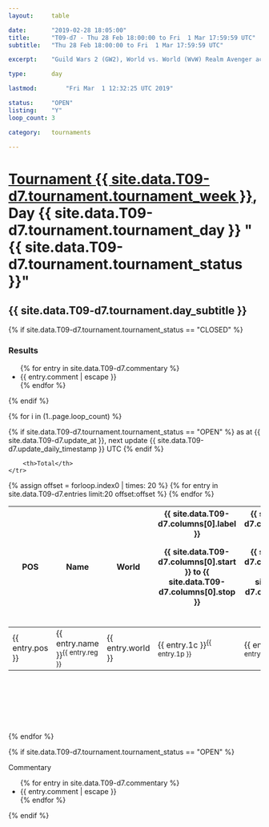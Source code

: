 ```yaml
---
layout: 	table

date: 		"2019-02-28 18:05:00"
title: 		"T09-d7 - Thu 28 Feb 18:00:00 to Fri  1 Mar 17:59:59 UTC"
subtitle: 	"Thu 28 Feb 18:00:00 to Fri  1 Mar 17:59:59 UTC"

excerpt:    "Guild Wars 2 (GW2), World vs. World (WvW) Realm Avenger achivement Tournament. \"Every Kill Counts\""

type:       day

lastmod: 		"Fri Mar  1 12:32:25 UTC 2019"

status:     "OPEN"
listing:    "Y"
loop_count: 3

category: 	tournaments

---
```

<div class="table_header">
    <h1><a href="{{ site.data.T09-d7.tournament.week_url }}">Tournament {{ site.data.T09-d7.tournament.tournament_week }}</a>, Day {{ site.data.T09-d7.tournament.tournament_day }} "{{ site.data.T09-d7.tournament.tournament_status }}"</h1>
    <h2>{{ site.data.T09-d7.tournament.day_subtitle }}</h2> 
</div>

{% if site.data.T09-d7.tournament.tournament_status == "CLOSED" %} 
<div class="commentary">
  <h3>Results</h3>
  <ul>
    {% for entry in site.data.T09-d7.commentary %}
    <li class="commentary_list">{{ entry.comment | escape }}</li>
    {% endfor %}
  </ul>
</div>
{% endif %}


{% for i in (1..page.loop_count) %}

{% if site.data.T09-d7.tournament.tournament_status == "OPEN" %} 
<span class="table_nextupdate">as at {{ site.data.T09-d7.update_at }}, next update {{ site.data.T09-d7.update_daily_timestamp }} UTC</span> 
{% endif %}

<table class="day_table">
  <colgroup>
    <col style="width:18px">
    <col style="width:55px">
    <col style="width:55px">
    <col style="width:12px">
    <col style="width:12px">
    <col style="width:12px">
    <col style="width:12px">
    <col style="width:12px">
    <col style="width:12px">
    <col style="width:12px">
    <col style="width:12px">
    <col style="width:12px">
    <col style="width:12px">
    <col style="width:12px">
    <col style="width:12px">
    <col style="width:12px">
    <col style="width:12px">
    <col style="width:12px">
    <col style="width:12px">
    <col style="width:12px">
    <col style="width:12px">
    <col style="width:12px">
    <col style="width:12px">
    <col style="width:12px">
    <col style="width:12px">
    <col style="width:12px">
    <col style="width:12px">
    <col style="width:18px">
  </colgroup>  
  <thead>
    <tr>
        <th>POS</th>
        <th class="AlignLeft">Name</th>
        <th class="AlignLeft">World</th>

<th><div class="label">{{ site.data.T09-d7.columns[0].label }}<p class="onhover">{{ site.data.T09-d7.columns[0].start }} to {{ site.data.T09-d7.columns[0].stop }}</p></div>​</th>
<th><div class="label">{{ site.data.T09-d7.columns[1].label }}<p class="onhover">{{ site.data.T09-d7.columns[1].start }} to {{ site.data.T09-d7.columns[1].stop }}</p></div>​</th>
<th><div class="label">{{ site.data.T09-d7.columns[2].label }}<p class="onhover">{{ site.data.T09-d7.columns[2].start }} to {{ site.data.T09-d7.columns[2].stop }}</p></div>​</th>
<th><div class="label">{{ site.data.T09-d7.columns[3].label }}<p class="onhover">{{ site.data.T09-d7.columns[3].start }} to {{ site.data.T09-d7.columns[3].stop }}</p></div>​</th>
<th><div class="label">{{ site.data.T09-d7.columns[4].label }}<p class="onhover">{{ site.data.T09-d7.columns[4].start }} to {{ site.data.T09-d7.columns[4].stop }}</p></div>​</th>
<th><div class="label">{{ site.data.T09-d7.columns[5].label }}<p class="onhover">{{ site.data.T09-d7.columns[5].start }} to {{ site.data.T09-d7.columns[5].stop }}</p></div>​</th>
<th><div class="label">{{ site.data.T09-d7.columns[6].label }}<p class="onhover">{{ site.data.T09-d7.columns[6].start }} to {{ site.data.T09-d7.columns[6].stop }}</p></div>​</th>
<th><div class="label">{{ site.data.T09-d7.columns[7].label }}<p class="onhover">{{ site.data.T09-d7.columns[7].start }} to {{ site.data.T09-d7.columns[7].stop }}</p></div>​</th>
<th><div class="label">{{ site.data.T09-d7.columns[8].label }}<p class="onhover">{{ site.data.T09-d7.columns[8].start }} to {{ site.data.T09-d7.columns[8].stop }}</p></div>​</th>
<th><div class="label">{{ site.data.T09-d7.columns[9].label }}<p class="onhover">{{ site.data.T09-d7.columns[9].start }} to {{ site.data.T09-d7.columns[9].stop }}</p></div>​</th>
<th><div class="label">{{ site.data.T09-d7.columns[10].label }}<p class="onhover">{{ site.data.T09-d7.columns[10].start }} to {{ site.data.T09-d7.columns[10].stop }}</p></div>​</th>

<th><div class="label">{{ site.data.T09-d7.columns[11].label }}<p class="onhover">{{ site.data.T09-d7.columns[11].start }} to {{ site.data.T09-d7.columns[11].stop }}</p></div>​</th>
<th><div class="label">{{ site.data.T09-d7.columns[12].label }}<p class="onhover">{{ site.data.T09-d7.columns[12].start }} to {{ site.data.T09-d7.columns[12].stop }}</p></div>​</th>
<th><div class="label">{{ site.data.T09-d7.columns[13].label }}<p class="onhover">{{ site.data.T09-d7.columns[13].start }} to {{ site.data.T09-d7.columns[13].stop }}</p></div>​</th>
<th><div class="label">{{ site.data.T09-d7.columns[14].label }}<p class="onhover">{{ site.data.T09-d7.columns[14].start }} to {{ site.data.T09-d7.columns[14].stop }}</p></div>​</th>
<th><div class="label">{{ site.data.T09-d7.columns[15].label }}<p class="onhover">{{ site.data.T09-d7.columns[15].start }} to {{ site.data.T09-d7.columns[15].stop }}</p></div>​</th>
<th><div class="label">{{ site.data.T09-d7.columns[16].label }}<p class="onhover">{{ site.data.T09-d7.columns[16].start }} to {{ site.data.T09-d7.columns[16].stop }}</p></div>​</th>
<th><div class="label">{{ site.data.T09-d7.columns[17].label }}<p class="onhover">{{ site.data.T09-d7.columns[17].start }} to {{ site.data.T09-d7.columns[17].stop }}</p></div>​</th>
<th><div class="label">{{ site.data.T09-d7.columns[18].label }}<p class="onhover">{{ site.data.T09-d7.columns[18].start }} to {{ site.data.T09-d7.columns[18].stop }}</p></div>​</th>
<th><div class="label">{{ site.data.T09-d7.columns[19].label }}<p class="onhover">{{ site.data.T09-d7.columns[19].start }} to {{ site.data.T09-d7.columns[19].stop }}</p></div>​</th>
<th><div class="label">{{ site.data.T09-d7.columns[20].label }}<p class="onhover">{{ site.data.T09-d7.columns[20].start }} to {{ site.data.T09-d7.columns[20].stop }}</p></div>​</th>

<th><div class="label">{{ site.data.T09-d7.columns[21].label }}<p class="onhover">{{ site.data.T09-d7.columns[21].start }} to {{ site.data.T09-d7.columns[21].stop }}</p></div>​</th>
<th><div class="label">{{ site.data.T09-d7.columns[22].label }}<p class="onhover">{{ site.data.T09-d7.columns[22].start }} to {{ site.data.T09-d7.columns[22].stop }}</p></div>​</th>
<th><div class="label">{{ site.data.T09-d7.columns[23].label }}<p class="onhover">{{ site.data.T09-d7.columns[23].start }} to {{ site.data.T09-d7.columns[23].stop }}</p></div>​</th>

        <th>Total</th>
    </tr>
  </thead>
  {% assign offset = forloop.index0 | times: 20 %}
<tbody>
{% for entry in site.data.T09-d7.entries limit:20 offset:offset %}
  <tr>
    <td class="pl{{ entry.pos }}">{{ entry.pos }}</td>
    <td class="AlignLeft">{{ entry.name }}<sup>{{ entry.reg }}</sup></td>
    <td class="AlignLeft">{{ entry.world }}</td>
    <td class="pl{{ entry.1p }}">{{ entry.1c }}<sup>{{ entry.1p }}</sup></td>
    <td class="pl{{ entry.2p }}">{{ entry.2c }}<sup>{{ entry.2p }}</sup></td>
    <td class="pl{{ entry.3p }}">{{ entry.3c }}<sup>{{ entry.3p }}</sup></td>
    <td class="pl{{ entry.4p }}">{{ entry.4c }}<sup>{{ entry.4p }}</sup></td>
    <td class="pl{{ entry.5p }}">{{ entry.5c }}<sup>{{ entry.5p }}</sup></td>
    <td class="pl{{ entry.6p }}">{{ entry.6c }}<sup>{{ entry.6p }}</sup></td>
    <td class="pl{{ entry.7p }}">{{ entry.7c }}<sup>{{ entry.7p }}</sup></td>
    <td class="pl{{ entry.8p }}">{{ entry.8c }}<sup>{{ entry.8p }}</sup></td>
    <td class="pl{{ entry.9p }}">{{ entry.9c }}<sup>{{ entry.9p }}</sup></td>
    <td class="pl{{ entry.10p }}">{{ entry.10c }}<sup>{{ entry.10p }}</sup></td>
    <td class="pl{{ entry.11p }}">{{ entry.11c }}<sup>{{ entry.11p }}</sup></td>
    <td class="pl{{ entry.12p }}">{{ entry.12c }}<sup>{{ entry.12p }}</sup></td>
    <td class="pl{{ entry.13p }}">{{ entry.13c }}<sup>{{ entry.13p }}</sup></td>
    <td class="pl{{ entry.14p }}">{{ entry.14c }}<sup>{{ entry.14p }}</sup></td>
    <td class="pl{{ entry.15p }}">{{ entry.15c }}<sup>{{ entry.15p }}</sup></td>
    <td class="pl{{ entry.16p }}">{{ entry.16c }}<sup>{{ entry.16p }}</sup></td>
    <td class="pl{{ entry.17p }}">{{ entry.17c }}<sup>{{ entry.17p }}</sup></td>
    <td class="pl{{ entry.18p }}">{{ entry.18c }}<sup>{{ entry.18p }}</sup></td>
    <td class="pl{{ entry.19p }}">{{ entry.19c }}<sup>{{ entry.19p }}</sup></td>
    <td class="pl{{ entry.20p }}">{{ entry.20c }}<sup>{{ entry.20p }}</sup></td>
    <td class="pl{{ entry.21p }}">{{ entry.21c }}<sup>{{ entry.21p }}</sup></td>
    <td class="pl{{ entry.22p }}">{{ entry.22c }}<sup>{{ entry.22p }}</sup></td>
    <td class="pl{{ entry.23p }}">{{ entry.23c }}<sup>{{ entry.23p }}</sup></td>
    <td class="pl{{ entry.24p }}">{{ entry.24c }}<sup>{{ entry.24p }}</sup></td>
    <td>{{ entry.total }}</td>
  </tr>
{% endfor %}  
</tbody>
</table>
<div class="leaderboard">
  <script async src="//pagead2.googlesyndication.com/pagead/js/adsbygoogle.js"></script>
  <!-- 728x90 -->
  <ins class="adsbygoogle"
       style="display:inline-block;width:728px;height:90px"
       data-ad-client="ca-pub-3274917281288240"
       data-ad-slot="3870538733"></ins>
  <script>
  (adsbygoogle = window.adsbygoogle || []).push({});
  </script>    
</div>
<br />
{% endfor %}

{% if site.data.T09-d7.tournament.tournament_status == "OPEN" %} 
<div class="commentary">
  <span class="commentary_title">Commentary</span>
  <ul>
    {% for entry in site.data.T09-d7.commentary %}
    <li class="commentary_list">{{ entry.comment | escape }}</li>
    {% endfor %}
  </ul>
</div>
{% endif %}


